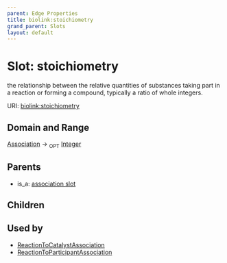 ```yaml
---
parent: Edge Properties
title: biolink:stoichiometry
grand_parent: Slots
layout: default
---
```


# Slot: stoichiometry


the relationship between the relative quantities of substances taking part in a reaction or forming a compound, typically a ratio of whole integers.

URI: [biolink:stoichiometry](https://w3id.org/biolink/vocab/stoichiometry)

## Domain and Range

[Association](Association.md) ->  <sub>OPT</sub> [Integer](types/Integer.md)

## Parents

 *  is_a: [association slot](association_slot.md)

## Children


## Used by

 * [ReactionToCatalystAssociation](ReactionToCatalystAssociation.md)
 * [ReactionToParticipantAssociation](ReactionToParticipantAssociation.md)
